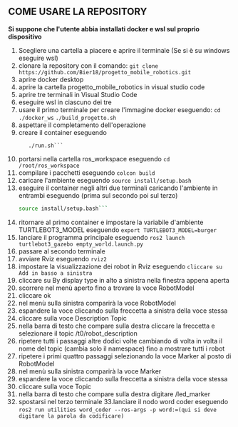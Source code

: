 ## COME USARE LA REPOSITORY

**Si suppone che l'utente abbia installati docker e wsl sul proprio dispositivo**

1. Scegliere una cartella a piacere e aprire il terminale (Se si è su windows eseguire wsl)
2. clonare la repository con il comando:
  ```git clone https://github.com/Bier18/progetto_mobile_robotics.git```
3. aprire docker desktop
4. aprire la cartella progetto_mobile_robotics  in visual studio code
5. aprire tre terminali in Visual Studio Code
6. eseguire wsl in ciascuno dei tre
7. usare il primo terminale per creare l'immagine docker eseguendo:
  ```cd ./docker_ws```
  ```./build_progetto.sh```
8. aspettare il completamento dell'operazione
9. creare il container eseguendo
   ```cd ..
      ./run.sh```
10. portarsi nella cartella ros_workspace eseguendo
    ```cd /root/ros_workspace```
11. compilare i pacchetti eseguendo
    ```colcon build```
12. caricare l'ambiente eseguendo
    ```source install/setup.bash```
13. eseguire il container negli altri due terminali caricando l'ambiente in entrambi eseguendo (prima sul secondo poi sul terzo)
    ```./exec.sh
    source install/setup.bash```
14. ritornare al primo container e impostare la variabile d'ambiente TURTLEBOT3_MODEL eseguendo
    ```export TURTLEBOT3_MODEL=burger```
15. lanciare il programma principale eseguendo
    ```ros2 launch turtlebot3_gazebo empty_world.launch.py```
16. passare al secondo terminale
17. avviare Rviz eseguendo
    ```rviz2```
18. impostare la visualizzazione dei robot in Rviz eseguendo
    ```cliccare su Add in basso a sinistra```
19. cliccare su By display type in alto a sinistra nella finestra appena aperta
20. scorrere nel menù aperto fino a trovare la voce RobotModel
21. cliccare ok
22. nel menù sulla sinistra comparirà la voce RobotModel
23. espandere la voce cliccando sulla freccetta a sinistra della voce stessa
24. cliccare sulla voce Description Topic
25. nella barra di testo che compare sulla destra cliccare la freccetta e selezionare il topic /t0/robot_description
26. ripetere tutti i passaggi altre dodici volte cambiando di volta in volta il nome del topic (cambia solo il namespace) fino a mostrare tutti i robot
27. ripetere i primi quattro passaggi selezionando la voce Marker al posto di RobotModel
28. nel menù sulla sinistra comparirà la voce Marker
29. espandere la voce cliccando sulla freccetta a sinistra della voce stessa
30. cliccare sulla voce Topic
31. nella barra di testo che compare sulla destra digitare /led_marker
32. spostarsi nel terzo terminale
33.lanciare il nodo word coder eseguendo
    ```ros2 run utilities word_coder --ros-args -p word:=(qui si deve digitare la parola da codificare)```
